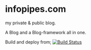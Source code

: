 infopipes.com
=============

my private &amp; public blog. 

A Blog and a Blog-framework all in one.

Build and deploy from; [![Build Status](https://drone.io/github.com/docstream/toolkit/status.png)](https://drone.io/github.com/docstream/toolkit/latest)
